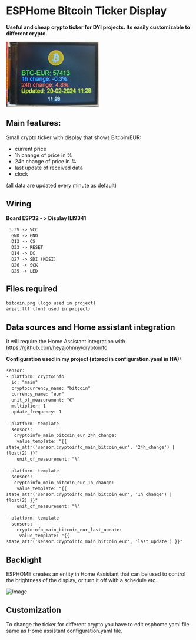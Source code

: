 # ESPHome Bitcoin Ticker Display

**Useful and cheap crypto ticker for DYI projects. Its easily customizable to different crypto.**  

<img src="https://github.com/Andy6111/ESPHome-Bitcoin-Ticker-Display/blob/main/ticker_display.jpg" width=50% height=50% >

## Main features: 

Small crypto ticker with display that shows Bitcoin/EUR:

- current price
- 1h change of price in % 
- 24h change of price in %
- last update of received data
- clock

(all data are updated every minute as default)

## Wiring

 **Board ESP32  - > Display ILI9341**
```
 3.3V -> VCC
  GND -> GND
  D13 -> CS
  D33 -> RESET
  D14 -> DC
  D27 -> SDI (MOSI) 
  D26 -> SCK  
  D25 -> LED
```
## Files required
```
bitcoin.png (logo used in project)
arial.ttf (font used in project)
```

## Data sources and Home assistant integration

It will require the Home Assistant integration with https://github.com/heyajohnny/cryptoinfo

**Configuration used in my project (stored in configuration.yaml in HA):**
```
sensor:  
- platform: cryptoinfo
  id: "main"
  cryptocurrency_name: "bitcoin"
  currency_name: "eur"
  unit_of_measurement: "€"
  multiplier: 1
  update_frequency: 1
        
- platform: template
  sensors: 
   cryptoinfo_main_bitcoin_eur_24h_change:
    value_template: "{{ state_attr('sensor.cryptoinfo_main_bitcoin_eur', '24h_change') | float(2) }}"
    unit_of_measurement: "%"
    
- platform: template
  sensors: 
   cryptoinfo_main_bitcoin_eur_1h_change:
    value_template: "{{ state_attr('sensor.cryptoinfo_main_bitcoin_eur', '1h_change') | float(2) }}"
    unit_of_measurement: "%"
    
- platform: template
  sensors:
    cryptoinfo_main_bitcoin_eur_last_update:
     value_template: "{{ state_attr('sensor.cryptoinfo_main_bitcoin_eur', 'last_update') }}"
```
## Backlight 
ESPHOME creates an entity in Home Assistant that can be used to control the brightness of the display, or turn it off with a schedule etc.


![Image](https://github.com/users/Andy6111/projects/1/assets/57748859/1a028b75-b35f-4791-b27e-66b7a3b1987f)

## Customization 

To change the ticker for different crypto you have to edit esphome yaml file same as Home assistant configuration.yaml file.
